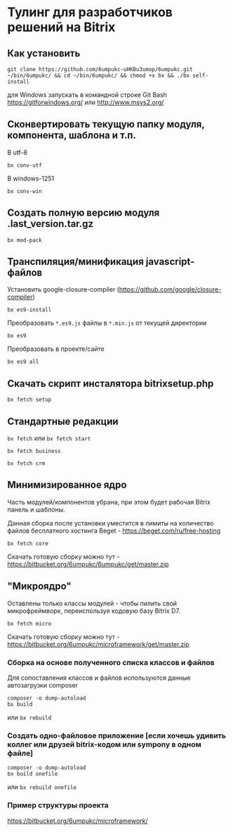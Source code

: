 
# Тулинг для разработчиков решений на Bitrix

## Как установить

`git clone https://github.com/6umpukc-uHKBu3umop/6umpukc.git ~/bin/6umpukc/ && cd ~/bin/6umpukc/ && chmod +x bx && ./bx self-install`

для Windows запускать в командной строке Git Bash https://gitforwindows.org/ или http://www.msys2.org/

## Сконвертировать текущую папку модуля, компонента, шаблона и т.п.

В utf-8

`bx conv-utf`

В windows-1251

`bx conv-win`

## Создать полную версию модуля .last_version.tar.gz

`bx mod-pack`

## Транспиляция/минификация javascript-файлов

Установить google-closure-compiler (https://github.com/google/closure-compiler)

`bx es9-install`

Преобразовать `*.es9.js` файлы в `*.min.js` от текущей директории

`bx es9`

Преобразовать в проекте/сайте

`bx es9 all`

## Скачать скрипт инсталятора bitrixsetup.php

`bx fetch setup`

## Стандартные редакции

`bx fetch` или `bx fetch start`

`bx fetch business`

`bx fetch crm`

## Минимизированное ядро

Часть модулей/компонентов убрана, при этом будет рабочая Bitrix панель и шаблоны.

Данная сборка после установки уместится в лимиты на количество файлов бесплатного хостинга Beget - https://beget.com/ru/free-hosting

`bx fetch core`

Скачать готовую сборку можно тут - https://bitbucket.org/6umpukc/6umpukc/get/master.zip

## "Микроядро"

Оставлены только классы модулей - чтобы пилить свой микрофреймворк, переиспользуя кодовую базу Bitrix D7.

`bx fetch micro`

Скачать готовую сборку можно тут - https://bitbucket.org/6umpukc/microframework/get/master.zip

### Cборка на основе полученного списка классов и файлов

Для сопоставления классов и файлов используются данные автозагрузки composer

```
composer -o dump-autoload
bx build
```
или `bx rebuild`

### Создать одно-файловое приложение [если хочешь удивить коллег или друзей bitrix-кодом или sympony в одном файле]
```
composer -o dump-autoload
bx build onefile
```
или `bx rebuild onefile`

### Пример структуры проекта

https://bitbucket.org/6umpukc/microframework/
